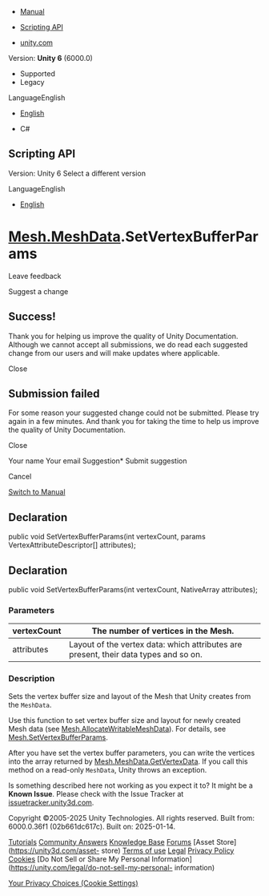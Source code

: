 [ ]()

  * [Manual](../Manual/index.html)
  * [Scripting API](../ScriptReference/index.html)

  * [unity.com](https://unity.com/)

Version: **Unity 6** (6000.0)

  * Supported
  * Legacy

LanguageEnglish

  * [English]()

  * C#

[ ](https://docs.unity3d.com)

## Scripting API

Version: Unity 6 Select a different version

LanguageEnglish

  * [English]()

#  [Mesh.MeshData](Mesh.MeshData.html).SetVertexBufferParams

Leave feedback

Suggest a change

## Success!

Thank you for helping us improve the quality of Unity Documentation. Although
we cannot accept all submissions, we do read each suggested change from our
users and will make updates where applicable.

Close

## Submission failed

For some reason your suggested change could not be submitted. Please <a>try
again</a> in a few minutes. And thank you for taking the time to help us
improve the quality of Unity Documentation.

Close

Your name Your email Suggestion* Submit suggestion

Cancel

[Switch to Manual](../Manual/class-Mesh.html "Go to Mesh Component in the
Manual")

## Declaration

public void SetVertexBufferParams(int vertexCount, params
VertexAttributeDescriptor[] attributes);

## Declaration

public void SetVertexBufferParams(int vertexCount,
NativeArray<VertexAttributeDescriptor> attributes);

### Parameters

vertexCount | The number of vertices in the Mesh.  
---|---  
attributes | Layout of the vertex data: which attributes are present, their data types and so on.  
  
### Description

Sets the vertex buffer size and layout of the Mesh that Unity creates from the
`MeshData`.

Use this function to set vertex buffer size and layout for newly created Mesh
data (see
[Mesh.AllocateWritableMeshData](Mesh.AllocateWritableMeshData.html)). For
details, see [Mesh.SetVertexBufferParams](Mesh.SetVertexBufferParams.html).  
  
After you have set the vertex buffer parameters, you can write the vertices
into the array returned by
[Mesh.MeshData.GetVertexData](Mesh.MeshData.GetVertexData.html). If you call
this method on a read-only `MeshData`, Unity throws an exception.

Is something described here not working as you expect it to? It might be a
**Known Issue**. Please check with the Issue Tracker at
[issuetracker.unity3d.com](https://issuetracker.unity3d.com).

Copyright ©2005-2025 Unity Technologies. All rights reserved. Built from:
6000.0.36f1 (02b661dc617c). Built on: 2025-01-14.

[Tutorials](https://unity3d.com/learn) [Community
Answers](https://answers.unity3d.com) [Knowledge
Base](https://support.unity3d.com/hc/en-us)
[Forums](https://forum.unity3d.com) [Asset Store](https://unity3d.com/asset-
store) [Terms of use](https://docs.unity3d.com/Manual/TermsOfUse.html)
[Legal](https://unity.com/legal) [Privacy
Policy](https://unity.com/legal/privacy-policy)
[Cookies](https://unity.com/legal/cookie-policy) [Do Not Sell or Share My
Personal Information](https://unity.com/legal/do-not-sell-my-personal-
information)

[Your Privacy Choices (Cookie Settings)](javascript:void\(0\);)

